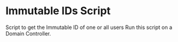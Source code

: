 # Immutable IDs Script
 Script to get the Immutable ID of one or all users
 Run this script on a Domain Controller. 
 